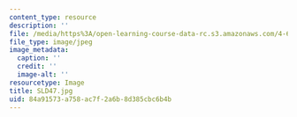 ```yaml
---
content_type: resource
description: ''
file: /media/https%3A/open-learning-course-data-rc.s3.amazonaws.com/4-614-religious-architecture-and-islamic-cultures-fall-2002/84a91573a758ac7f2a6b8d385cbc6b4b_SLD47.jpg
file_type: image/jpeg
image_metadata:
  caption: ''
  credit: ''
  image-alt: ''
resourcetype: Image
title: SLD47.jpg
uid: 84a91573-a758-ac7f-2a6b-8d385cbc6b4b
---
```

